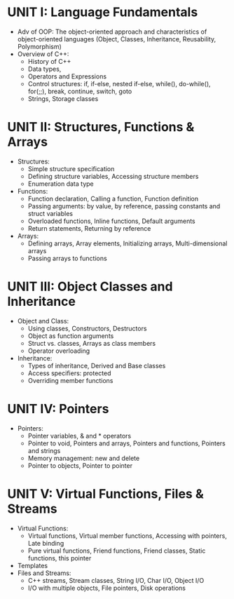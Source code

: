 
# UNIT I: Language Fundamentals
- Adv of OOP: The object-oriented approach and characteristics of object-oriented languages (Object, Classes, Inheritance, Reusability, Polymorphism)
- Overview of C++:
  - History of C++
  - Data types,
  - Operators and Expressions
  - Control structures: if, if-else, nested if-else, while(), do-while(), for(;;), break, continue, switch, goto
  - Strings, Storage classes

# UNIT II: Structures, Functions & Arrays
- Structures:
  - Simple structure specification
  - Defining structure variables, Accessing structure members
  - Enumeration data type
- Functions:
  - Function declaration, Calling a function, Function definition
  - Passing arguments: by value, by reference, passing constants and struct variables
  - Overloaded functions, Inline functions, Default arguments
  - Return statements, Returning by reference
- Arrays:
  - Defining arrays, Array elements, Initializing arrays, Multi-dimensional arrays
  - Passing arrays to functions

# UNIT III: Object Classes and Inheritance
- Object and Class:
  - Using classes, Constructors, Destructors
  - Object as function arguments
  - Struct vs. classes, Arrays as class members
  - Operator overloading
- Inheritance:
  - Types of inheritance, Derived and Base classes
  - Access specifiers: protected
  - Overriding member functions

# UNIT IV: Pointers
- Pointers:
  - Pointer variables, & and * operators
  - Pointer to void, Pointers and arrays, Pointers and functions, Pointers and strings
  - Memory management: new and delete
  - Pointer to objects, Pointer to pointer

# UNIT V: Virtual Functions, Files & Streams
- Virtual Functions:
  - Virtual functions, Virtual member functions, Accessing with pointers, Late binding
  - Pure virtual functions, Friend functions, Friend classes, Static functions, this pointer
- Templates
- Files and Streams:
  - C++ streams, Stream classes, String I/O, Char I/O, Object I/O
  - I/O with multiple objects, File pointers, Disk operations